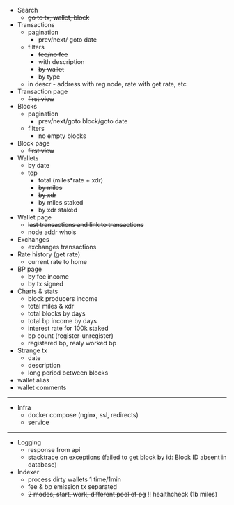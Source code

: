 * Search
  - ~~go to tx, wallet, block~~
* Transactions
  - pagination
    - ~~prev/next/~~ goto date
  - filters
    - ~~fee/no fee~~
    - with description
    - ~~by wallet~~
    - by type
  - in descr - address with reg node, rate with get rate, etc
* Transaction page
  - ~~first view~~
* Blocks
  - pagination
    - prev/next/goto block/goto date
  - filters
    - no empty blocks
* Block page
  - ~~first view~~
* Wallets
  - by date
  - top
    - total (miles*rate + xdr)
    - ~~by miles~~
    - ~~by xdr~~
    - by miles staked
    - by xdr staked
* Wallet page
  - ~~last transactions and link to transactions~~
  - node addr whois
* Exchanges
  - exchanges transactions
* Rate history (get rate)
  - current rate to home
* BP page
  - by fee income
  - by tx signed
* Charts & stats
  - block producers income
  - total miles & xdr
  - total blocks by days
  - total bp income by days
  - interest rate for 100k staked
  - bp count (register-unregister)
  - registered bp, realy worked bp
* Strange tx
  - date
  - description
  - long period between blocks
* wallet alias
* wallet comments
----
* Infra
  - docker compose (nginx, ssl, redirects)
  - service
----
* Logging
  - response from api
  - stacktrace on exceptions (failed to get block by id: Block ID absent in database)
* Indexer
  - process dirty wallets 1 time/1min
  - fee & bp emission tx separated
  - ~~2 modes, start, work, different pool of pg~~
  !! healthcheck (1b miles)